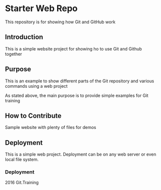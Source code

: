 # Starter Web Repo

This repository is for showing how Git and GitHub work

## Introduction

This is a simple website project for showing ho to use Git and Github together

## Purpose
This is an example to show different parts of the Git repository and various commands using a web project

As stated above, the main purpose is to provide simple examples for Git training

## How to Contribute
Sample website with plenty of files for demos


## Deployment

This is a simple web project. Deployment can be on any web server or even local file system.

### Deployment
2016 Git.Training